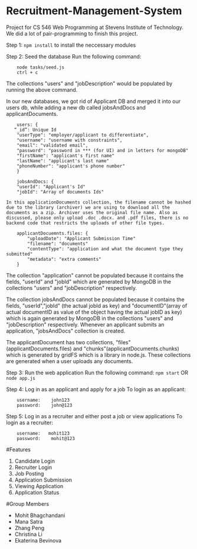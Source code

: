 # Recruitment-Management-System
Project for CS 546 Web Programming at Stevens Institute of Technology. 
We did a lot of pair-programming to finish this project.

Step 1: `npm install` to install the neccessary modules 

Step 2: Seed the database
Run the following command: 
```
    node tasks/seed.js
    ctrl + c
```

The collections "users" and "jobDescription" would be populated by running the above command.

In our new databases, we got rid of Applicant DB and merged it into our users db, while adding a new db called jobsAndDocs and applicantDocuments.
```
    users: {
   “_id”: Unique Id
    "userType": "employer/applicant to differentiate",
    "username": "username with constraints",
    "email": "validated email",
    "password": "password in *** (for UI) and in letters for mongoDB"
    "firstName": "applicant's first name"
    "lastName": "applicant's last name"
    "phoneNumber": "applicant's phone number"
    }
```

```
    jobsAndDocs: {
    "userId": "Applicant's Id"
    "jobId": "Array of documents Ids"
```
```
In this applicationDocuments collection, the filename cannot be hashed due to the library (archiver) we are using to download all the documents as a zip. Archiver uses the original file name. Also as discussed, please only upload .doc .docx. and .pdf files, there is no backend code that restricts the uploads of other file types.
 
    applicantDocuemnts.files: {
        "uploadDate": "Applicant Submission Time"
        "filename": "documents"
        "contentType": "application and what the document type they submitted"
        "metadata": "extra comments"
    }
```

The collection "application" cannot be populated because it contains the fields, "userId" and "jobId" which are generated by MongoDB in the collections "users" and "jobDescription" respectively. 

The collection jobsAndDocs cannot be populated because it contains the fields, "userId","jobId" (the actual jobId as key) and "documentID"(array of actual documentID as value of the object having the actual jobID as key) which is again generated by MongoDB in the collections "users" and "jobDescription" respectively. Whenever an applicant submits an application, "jobsAndDocs" collection is created.

The applicantDocument has two collections, "files"(applicantDocuments.files) and "chunks"(applicantDocuments.chunks) which is generated by gridFS which is a library in node.js. These collections are generated when a user uploads any documents.

Step 3: Run the web application
Run the following command: `npm start` OR `node app.js`

Step 4: Log in as an applicant and apply for a job
To login as an applicant:
```
    username:    john123
    password:    john@123
```

Step 5: Log in as a recruiter and either post a job or view applications
To login as a recruiter:
```
    username:   mohit123
    password:    mohit@123
```

#Features
1. Candidate Login
2. Recruiter Login
3. Job Posting
4. Application Submission
5. Viewing Application
6. Application Status

#Group Members
- Mohit Bhagchandani
- Mana Satra
- Zhang Peng
- Christina Li
- Ekaterina Bevinova


